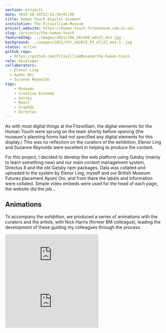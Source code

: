```yaml
---
section: projects
date: 2019-10-29T22:51:56+01:00
title: Human Touch digital element
institution: The Fitzwilliam Museum
project_website: https://human-touch.fitzmuseum.cam.ac.uk/
slug: /projects/the-human-touch
featuredImg: ../images/2021/706_201306_adn21_dc2.jpg
background: ../images/2021/tht_202012_03_mfj22_mas-1-.jpg
status: active
github_repo: 
  - https://github.com/FitzwilliamMuseum/the-human-touch
role: Developer
collaborators:
  - Elenor Ling
  - Ayomi Oni
  - Suzanne Reynolds
tags:
    - Museums
    - Creative Economy
    - Gatsby
    - React
    - GraphQL
    - Directus
---
```

As with most digital things at the Fitzwilliam, the digital elements for the Human Touch were 
sprung on the team shortly before opening (the museum's planning forms had not specified any digital 
elements for this display.) This was no reflection on the curators of the exhibition, Elenor Ling and Suzanne 
Reynolds were excellent in helping to produce the content. 

For this project, I decided to develop the web platform using Gatsby (mainly to
learn something new) and our main content management system, Directus 8 and the old Gatsby npm packages. 
Data was collated and uploaded to the system by Elenor Ling, myself and our British Museum Futures placement Ayomi Oni, and 
from there the labels and information were collated. Simple video embeds were used for the head of each page, the website 
did the job...

## Animations

To accompany the exhibition, we produced a series of animations with the curators and the artists, with 
Nick Harris (former BM colleague), leading the development of these guiding my colleagues through the process.

<div class="row">
    <div class="col-md-6">
        <div class="ratio-16x9 ratio my-3">
            <iframe src="https://www.youtube.com/embed/y52LprXN6_c" title="YouTube video player" frameborder="0" allow="accelerometer; autoplay; clipboard-write; encrypted-media; gyroscope; picture-in-picture" allowfullscreen></iframe>
        </div>
    </div>
    <div class="col-md-6">
        <div class="ratio-16x9 ratio my-3">
            <iframe src="https://www.youtube.com/embed/cgtrc4Cxu2w" title="YouTube video player" frameborder="0" allow="accelerometer; autoplay; clipboard-write; encrypted-media; gyroscope; picture-in-picture" allowfullscreen></iframe>
        </div>
    </div>
</div>  